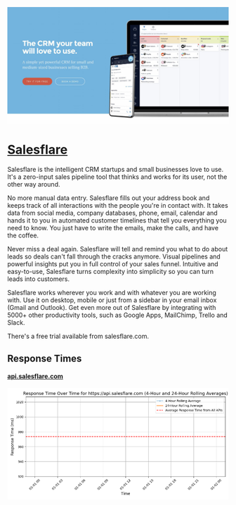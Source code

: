 [![Visit Salesflare](imagePreview.jpg)](https://salesflare.com)

# [Salesflare](https://salesflare.com)

Salesflare is the intelligent CRM startups and small businesses love to use. It's a zero-input sales pipeline tool that thinks and works for its user, not the other way around.

No more manual data entry. Salesflare fills out your address book and keeps track of all interactions with the people you're in contact with. It takes data from social media, company databases, phone, email, calendar and hands it to you in automated customer timelines that tell you everything you need to know. You just have to write the emails, make the calls, and have the coffee.

Never miss a deal again. Salesflare will tell and remind you what to do about leads so deals can't fall through the cracks anymore. Visual pipelines and powerful insights put you in full control of your sales funnel. Intuitive and easy-to-use, Salesflare turns complexity into simplicity so you can turn leads into customers.

Salesflare works wherever you work and with whatever you are working with. Use it on desktop, mobile or just from a sidebar in your email inbox (Gmail and Outlook). Get even more out of Salesflare by integrating with 5000+ other productivity tools, such as Google Apps, MailChimp, Trello and Slack.

There's a free trial available from salesflare.com.

## Response Times

#### [api.salesflare.com](https://api.salesflare.com)

![api.salesflare.com](response-time-charts/6170692e73616c6573666c6172652e636f6d.png)
